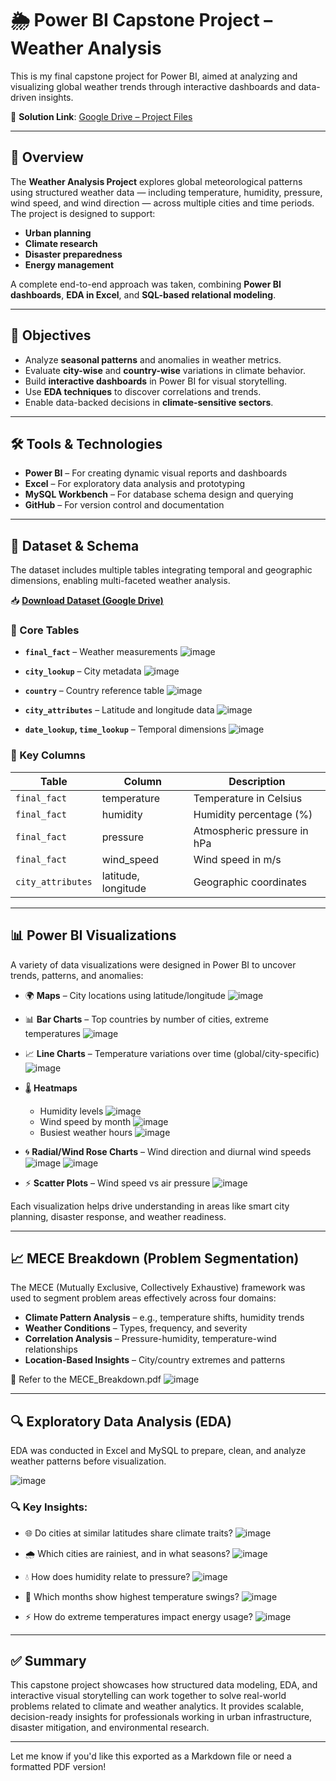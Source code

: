 

# 🌦️ Power BI Capstone Project – Weather Analysis

This is my final capstone project for Power BI, aimed at analyzing and visualizing global weather trends through interactive dashboards and data-driven insights.

📁 **Solution Link**: [Google Drive – Project Files](https://drive.google.com/drive/folders/18r-Pn4C_DhWSydFqz_iyoVALTq6qrVyX?usp=drive_link)

---

## 📌 Overview

The **Weather Analysis Project** explores global meteorological patterns using structured weather data — including temperature, humidity, pressure, wind speed, and wind direction — across multiple cities and time periods. The project is designed to support:

* **Urban planning**
* **Climate research**
* **Disaster preparedness**
* **Energy management**

A complete end-to-end approach was taken, combining **Power BI dashboards**, **EDA in Excel**, and **SQL-based relational modeling**.

---

## 🎯 Objectives

* Analyze **seasonal patterns** and anomalies in weather metrics.
* Evaluate **city-wise** and **country-wise** variations in climate behavior.
* Build **interactive dashboards** in Power BI for visual storytelling.
* Use **EDA techniques** to discover correlations and trends.
* Enable data-backed decisions in **climate-sensitive sectors**.

---

## 🛠️ Tools & Technologies

* **Power BI** – For creating dynamic visual reports and dashboards
* **Excel** – For exploratory data analysis and prototyping
* **MySQL Workbench** – For database schema design and querying
* **GitHub** – For version control and documentation

---

## 🧰 Dataset & Schema

The dataset includes multiple tables integrating temporal and geographic dimensions, enabling multi-faceted weather analysis.

📥 **[Download Dataset (Google Drive)](https://drive.google.com/drive/folders/18r-Pn4C_DhWSydFqz_iyoVALTq6qrVyX?usp=drive_link)**

### 📂 Core Tables

* **`final_fact`** – Weather measurements
  ![image](https://github.com/user-attachments/assets/8e1fc06c-9a4d-4ece-bb88-5ab1caf71e56)

* **`city_lookup`** – City metadata
  ![image](https://github.com/user-attachments/assets/701dfaed-7011-49ab-845f-355669e52a06)

* **`country`** – Country reference table
  ![image](https://github.com/user-attachments/assets/05b451f1-146f-4fe8-a652-e988b97cd1ba)

* **`city_attributes`** – Latitude and longitude data
  ![image](https://github.com/user-attachments/assets/e3c12351-71c6-4434-811a-e379e455fc6f)

* **`date_lookup`, `time_lookup`** – Temporal dimensions
  ![image](https://github.com/user-attachments/assets/f256b52f-890b-4b66-8d72-76c00f80a77c)

### 🔑 Key Columns

| Table             | Column              | Description                 |
| ----------------- | ------------------- | --------------------------- |
| `final_fact`      | temperature         | Temperature in Celsius      |
| `final_fact`      | humidity            | Humidity percentage (%)     |
| `final_fact`      | pressure            | Atmospheric pressure in hPa |
| `final_fact`      | wind\_speed         | Wind speed in m/s           |
| `city_attributes` | latitude, longitude | Geographic coordinates      |

---

## 📊 Power BI Visualizations

A variety of data visualizations were designed in Power BI to uncover trends, patterns, and anomalies:

* 🌍 **Maps** – City locations using latitude/longitude
  ![image](https://github.com/user-attachments/assets/9ef3f3ba-71cb-4f79-bfc0-2d2812d4c641)

* 📊 **Bar Charts** – Top countries by number of cities, extreme temperatures
  ![image](https://github.com/user-attachments/assets/444c7b4e-0f5b-49ea-b275-8fb5104c0868)

* 📈 **Line Charts** – Temperature variations over time (global/city-specific)
  ![image](https://github.com/user-attachments/assets/ae05a67f-6745-46b4-a348-620d9af47b44)

* 🌡️ **Heatmaps**

  * Humidity levels
    ![image](https://github.com/user-attachments/assets/47b94d16-5230-4ec5-b152-aef4918f3598)
  * Wind speed by month
    ![image](https://github.com/user-attachments/assets/034408b9-7924-4478-83c7-0036d281f1e3)
  * Busiest weather hours
    ![image](https://github.com/user-attachments/assets/dbfb5e30-bd4a-4ed9-979e-bce8b75f2e3e)

* 🌀 **Radial/Wind Rose Charts** – Wind direction and diurnal wind speeds
  ![image](https://github.com/user-attachments/assets/a5d7db61-67b0-4f9a-bdb2-34271f4d7256)
  ![image](https://github.com/user-attachments/assets/2f72dae1-86c4-4c6f-9586-b23ea3a00751)

* ⚡ **Scatter Plots** – Wind speed vs air pressure
  ![image](https://github.com/user-attachments/assets/edc7f017-e15b-4a24-83be-095a2a024b05)

Each visualization helps drive understanding in areas like smart city planning, disaster response, and weather readiness.

---

## 📈 MECE Breakdown (Problem Segmentation)

The MECE (Mutually Exclusive, Collectively Exhaustive) framework was used to segment problem areas effectively across four domains:

* **Climate Pattern Analysis** – e.g., temperature shifts, humidity trends
* **Weather Conditions** – Types, frequency, and severity
* **Correlation Analysis** – Pressure-humidity, temperature-wind relationships
* **Location-Based Insights** – City/country extremes and patterns

📄 Refer to the MECE\_Breakdown.pdf
![image](https://github.com/user-attachments/assets/6dd26ff2-443e-4bad-9346-74bea7246dd0)

---

## 🔍 Exploratory Data Analysis (EDA)

EDA was conducted in Excel and MySQL to prepare, clean, and analyze weather patterns before visualization.

![image](https://github.com/user-attachments/assets/c82ebdcc-7617-4e51-a2b4-55b23d7890e4)

### 🔍 Key Insights:

* 🌐 Do cities at similar latitudes share climate traits?
  ![image](https://github.com/user-attachments/assets/5de1eadb-51f4-477a-9a61-e47443011f78)

* 🌧️ Which cities are rainiest, and in what seasons?
  ![image](https://github.com/user-attachments/assets/1277ab5a-caef-4a16-9c61-d3aba9b95ad1)

* 💧 How does humidity relate to pressure?
  ![image](https://github.com/user-attachments/assets/c9ee6af6-1982-42be-a420-b33c362b9f85)

* 📆 Which months show highest temperature swings?
  ![image](https://github.com/user-attachments/assets/722631f6-26e1-4abb-aa93-e458f14d8b69)

* ⚡ How do extreme temperatures impact energy usage?
  ![image](https://github.com/user-attachments/assets/1515747c-af99-4db4-b5de-d31a51ca0878)

---

## ✅ Summary

This capstone project showcases how structured data modeling, EDA, and interactive visual storytelling can work together to solve real-world problems related to climate and weather analytics. It provides scalable, decision-ready insights for professionals working in urban infrastructure, disaster mitigation, and environmental research.

---

Let me know if you'd like this exported as a Markdown file or need a formatted PDF version!

